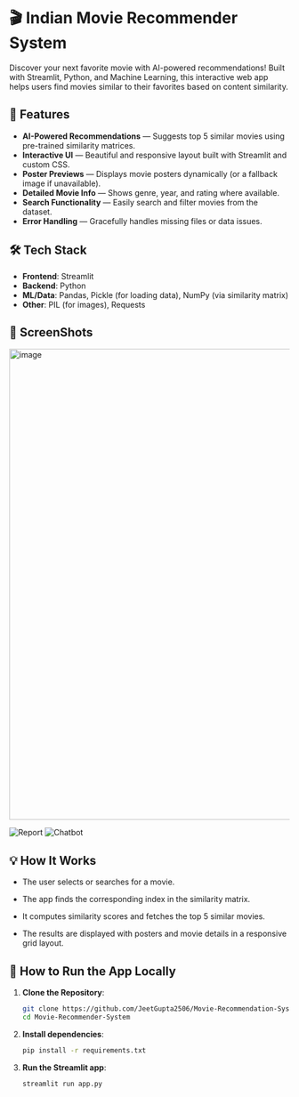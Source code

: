 # 🎬 Indian Movie Recommender System  

Discover your next favorite movie with AI-powered recommendations!
Built with Streamlit, Python, and Machine Learning, this interactive web app helps users find movies similar to their favorites based on content similarity.

## 🚀 Features 

- **AI-Powered Recommendations** — Suggests top 5 similar movies using pre-trained similarity matrices.  
- **Interactive UI** — Beautiful and responsive layout built with Streamlit and custom CSS.  
- **Poster Previews** — Displays movie posters dynamically (or a fallback image if unavailable).  
- **Detailed Movie Info** — Shows genre, year, and rating where available.  
- **Search Functionality** — Easily search and filter movies from the dataset.  
- **Error Handling** — Gracefully handles missing files or data issues.  

## 🛠️ Tech Stack

- **Frontend**: Streamlit
- **Backend**: Python 
- **ML/Data**: Pandas, Pickle (for loading data), NumPy (via similarity matrix)
- **Other**: PIL (for images), Requests 


## 📸 ScreenShots

<img width="1916" height="847" alt="image" src="https://github.com/user-attachments/assets/82f22a2a-1de5-45ee-abb1-222587244a3b" />

![Report](<screenshots/report.png>)
![Chatbot](<screenshots/chatbot.jpg>)

## 💡 How It Works

- The user selects or searches for a movie.

- The app finds the corresponding index in the similarity matrix.

- It computes similarity scores and fetches the top 5 similar movies.

- The results are displayed with posters and movie details in a responsive grid layout.

## 🚀 How to Run the App Locally

1. **Clone the Repository**: 

   ```bash
   git clone https://github.com/JeetGupta2506/Movie-Recommendation-System
   cd Movie-Recommender-System
   ```

2. **Install dependencies**:

   ```bash
   pip install -r requirements.txt
   ```

3. **Run the Streamlit app**:

   ```bash
   streamlit run app.py
   ```

